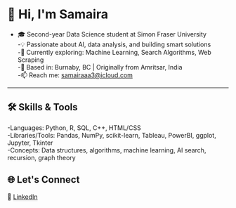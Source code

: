 # 👋 Hi, I'm Samaira 
- 🎓 Second-year Data Science student at Simon Fraser University  
-💡 Passionate about AI, data analysis, and building smart solutions  
-🌱 Currently exploring: Machine Learning, Search Algorithms, Web Scraping  
-📌 Based in: Burnaby, BC | Originally from Amritsar, India  
-📫 Reach me: samairaaa3@icloud.com
---

## 🛠️ Skills & Tools

-Languages: Python, R, SQL, C++, HTML/CSS  
-Libraries/Tools: Pandas, NumPy, scikit-learn, Tableau, PowerBI, ggplot, Jupyter, Tkinter  
-Concepts: Data structures, algorithms, machine learning, AI search, recursion, graph theory  

## 🌐 Let's Connect

🔗 [LinkedIn](https://www.linkedin.com/in/samaira3/)  
  

<!---
samairaaa3/samairaaa3 is a ✨ special ✨ repository because its `README.md` (this file) appears on your GitHub profile.
You can click the Preview link to take a look at your changes.
--->
